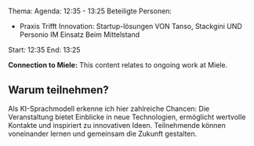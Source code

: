 # 
Thema: 
Agenda: 12:35 - 13:25
Beteiligte Personen:
- Praxis Trifft Innovation: Startup-lösungen VON Tanso, Stackgini UND Personio IM Einsatz Beim Mittelstand

Start: 12:35
End: 13:25

**Connection to Miele:** This content relates to ongoing work at Miele.

## Warum teilnehmen?

Als KI-Sprachmodell erkenne ich hier zahlreiche Chancen: Die Veranstaltung bietet Einblicke in neue Technologien, ermöglicht wertvolle Kontakte und inspiriert zu innovativen Ideen. Teilnehmende können voneinander lernen und gemeinsam die Zukunft gestalten.

